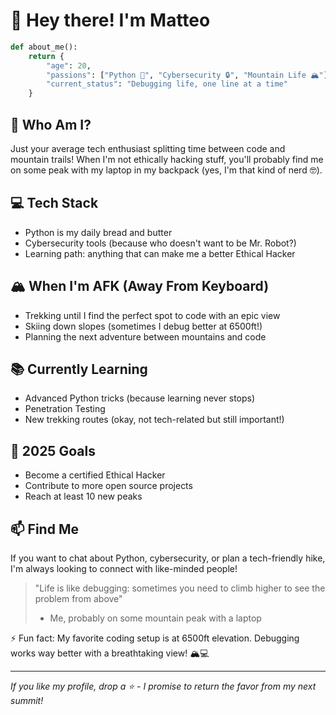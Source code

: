 # 👋 Hey there! I'm Matteo

```python
def about_me():
    return {
        "age": 20,
        "passions": ["Python 🐍", "Cybersecurity 🔒", "Mountain Life 🏔️"],
        "current_status": "Debugging life, one line at a time"
    }
```

## 🚀 Who Am I?
Just your average tech enthusiast splitting time between code and mountain trails! 
When I'm not ethically hacking stuff, you'll probably find me on some peak 
with my laptop in my backpack (yes, I'm that kind of nerd 🤓).

## 💻 Tech Stack
- Python is my daily bread and butter
- Cybersecurity tools (because who doesn't want to be Mr. Robot?)
- Learning path: anything that can make me a better Ethical Hacker

## 🏔️ When I'm AFK (Away From Keyboard)
- Trekking until I find the perfect spot to code with an epic view
- Skiing down slopes (sometimes I debug better at 6500ft!)
- Planning the next adventure between mountains and code

## 📚 Currently Learning
- Advanced Python tricks (because learning never stops)
- Penetration Testing
- New trekking routes (okay, not tech-related but still important!)

## 🎯 2025 Goals
- Become a certified Ethical Hacker
- Contribute to more open source projects
- Reach at least 10 new peaks

## 📫 Find Me
If you want to chat about Python, cybersecurity, or plan a tech-friendly hike, 
I'm always looking to connect with like-minded people!

> "Life is like debugging: sometimes you need to climb higher to see the problem from above" 
> - Me, probably on some mountain peak with a laptop

⚡ Fun fact: My favorite coding setup is at 6500ft elevation. Debugging works 
way better with a breathtaking view! 🏔️💻

---
*If you like my profile, drop a ⭐️ - I promise to return the favor from my next summit!*
